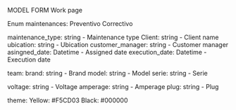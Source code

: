 MODEL FORM
Work page

Enum maintenances:
Preventivo
Correctivo


maintenance_type: string - Maintenance type
Client: string - Client name
ubication: string - Ubication
customer_manager: string - Customer manager
asingned_date: Datetime - Assigned date
execution_date: Datetime - Execution date

team:
brand: string - Brand
model: string - Model
serie: string - Serie

voltage: string - Voltage
amperage: string - Amperage
plug: string - Plug


theme: 
Yellow: #F5CD03
Black: #000000